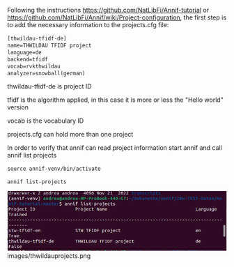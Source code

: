 Following the instructions https://github.com/NatLibFi/Annif-tutorial or https://github.com/NatLibFi/Annif/wiki/Project-configuration, the first step is to add the necessary information to the projects.cfg file:
```
[thwildau-tfidf-de]
name=THWILDAU TFIDF project
language=de
backend=tfidf
vocab=rvkthwildau
analyzer=snowball(german)
```
thwildau-tfidf-de is project ID

tfidf is the algorithm applied, in this case it is more or less the "Hello world" version

vocab is the vocabulary ID

projects.cfg can hold more than one project

In order to verify that annif can read project information start annif and call annif list projects
```
source annif-venv/bin/activate
```
```
annif list-projects
```
![Alt](https://github.com/AndreaBrand/Annif_BIM2022/blob/main/images/thwildauprojects.png)
images/thwildauprojects.png
